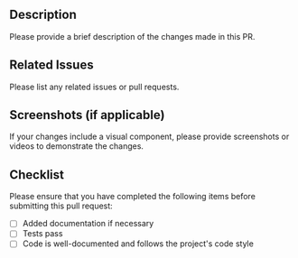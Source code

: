 ## Description
Please provide a brief description of the changes made in this PR.

## Related Issues
Please list any related issues or pull requests.

## Screenshots (if applicable)
If your changes include a visual component, please provide screenshots or videos to demonstrate the changes.

## Checklist
Please ensure that you have completed the following items before submitting this pull request:

- [ ] Added documentation if necessary
- [ ] Tests pass
- [ ] Code is well-documented and follows the project's code style
